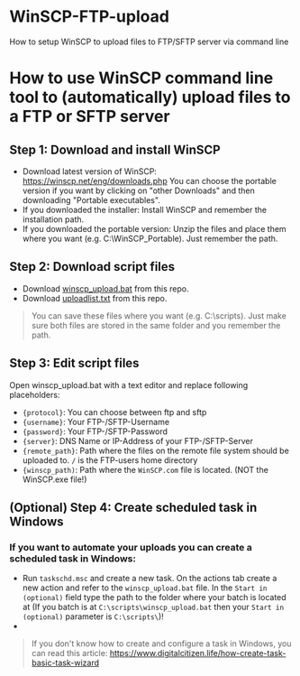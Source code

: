# WinSCP-FTP-upload
How to setup WinSCP to upload files to FTP/SFTP server via command line

# How to use WinSCP command line tool to (automatically) upload files to a FTP or SFTP server

 Step 1: Download and install WinSCP
 ------------
 - Download latest version of WinSCP: https://winscp.net/eng/downloads.php
   You can choose the portable version if you want by clicking on "other Downloads" and then downloading "Portable executables".
 - If you downloaded the installer: Install WinSCP and remember the installation path.
 - If you downloaded the portable version: Unzip the files and place them where you want (e.g. C:\WinSCP_Portable\). Just remember the path.

Step 2: Download script files
------------
 - Download [winscp_upload.bat](https://github.com/r00tusrDE/WinSCP-FTP-upload/blob/master/winscp_upload.bat) from this repo.
 - Download [uploadlist.txt](https://github.com/r00tusrDE/WinSCP-FTP-upload/blob/master/uploadlist.txt) from this repo.
 > You can save these files where you want (e.g. C:\scripts\). Just make sure both files are stored in the same folder and you remember the path.

Step 3: Edit script files
------------
Open winscp_upload.bat with a text editor and replace following placeholders:
 - ```{protocol}```: You can choose between ftp and sftp
 - ```{username}```: Your FTP-/SFTP-Username
 - ```{password}```: Your FTP-/SFTP-Password
 - ```{server}```: DNS Name or IP-Address of your FTP-/SFTP-Server
 - ```{remote_path}```: Path where the files on the remote file system should be uploaded to. ```/``` is the FTP-users home directory
 - ```{winscp_path)```: Path where the ```WinSCP.com``` file is located. (NOT the WinSCP.exe file!)

(Optional) Step 4: Create scheduled task in Windows
------------
### If you want to automate your uploads you can create a scheduled task in Windows:
 - Run ```taskschd.msc``` and create a new task. On the actions tab create a new action and refer to the ```winscp_upload.bat``` file. In the ```Start in (optional)``` field type the path to the folder where your batch is located at (If you batch is at ```C:\scripts\winscp_upload.bat``` then your ```Start in (optional)``` parameter is ```C:\scripts\```)!
 - 
> If you don't know how to create and configure a task in Windows, you can read this article: https://www.digitalcitizen.life/how-create-task-basic-task-wizard
